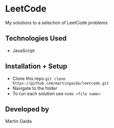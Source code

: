 # LeetCode
My solutions to a selection of LeetCode problems

## Technologies Used
* JavaScript

## Installation + Setup
* Clone this repo `git clone https://github.com/martingaida/leetcode.git`
* Navigate to the folder
* To run each solution use `node <file name>`

## Developed by
Martin Gaida
